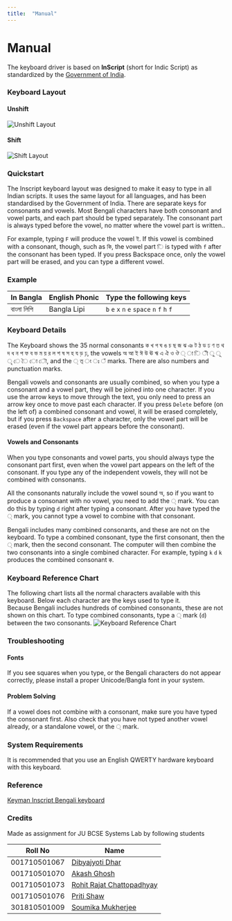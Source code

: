 ```yaml
---
title:  "Manual"
---
```

# Manual

The keyboard driver is based on **InScript** (short for Indic Script) as standardized by the [Government of India](https://en.wikipedia.org/wiki/Government_of_India "Government of India").

### Keyboard Layout
#### Unshift
![Unshift Layout](https://i.imgur.com/9XYZIRf.png)
#### Shift
![Shift Layout](https://i.imgur.com/jposdEm.png)

### Quickstart

The Inscript keyboard layout was designed to make it easy to type in all Indian scripts. It uses the same layout for all languages, and has been standardised by the Government of India. There are separate keys for consonants and vowels. Most Bengali characters have both consonant and vowel parts, and each part should be typed separately. The consonant part is always typed before the vowel, no matter where the vowel part is written..

For example, typing  `F` will produce the vowel  ই. If this vowel is combined with a consonant, though, such as  কি, the vowel part  ি  is typed with  `f`  after the consonant has been typed. If you press Backspace once, only the vowel part will be erased, and you can type a different vowel.

### Example
|In Bangla |English Phonic|Type the following keys|
|--|--|--|
|বাংলা লিপি|Bangla Lipi|`b` `e` `x` `n` `e` `space` `n` `f` `h` `f`|

### Keyboard Details

The Keyboard shows the 35 normal consonants  ক খ গ ঘ ঙ চ ছ জ ঝ ঞ ট ঠ ড ঢ ণ ত থ দ ধ ন প ফ ব ভ ম য় র ল শ ষ স হ য ড় ঢ়, the vowels  অ আ ই ঈ উ ঊ ঋ এ ঐ ও ঔ ্ া ি ী ু ূ ৃ ে ৈ ো ৌ, and the  ্ ত্ ং ঃ ঁ  marks. There are also numbers and punctuation marks.

Bengali vowels and consonants are usually combined, so when you type a consonant and a vowel part, they will be joined into one character. If you use the arrow keys to move through the text, you only need to press an arrow key once to move past each character. If you press `Delete` before (on the left of) a combined consonant and vowel, it will be erased completely, but if you press `Backspace` after a character, only the vowel part will be erased (even if the vowel part appears before the consonant).

#### Vowels and Consonants

When you type consonants and vowel parts, you should always type the consonant part first, even when the vowel part appears on the left of the consonant. If you type any of the independent vowels, they will not be combined with consonants.

All the consonants naturally include the vowel sound  অ, so if you want to produce a consonant with no vowel, you need to add the  ্  mark. You can do this by typing  `d`  right after typing a consonant. After you have typed the  ্  mark, you cannot type a vowel to combine with that consonant.

Bengali includes many combined consonants, and these are not on the keyboard. To type a combined consonant, type the first consonant, then the  ্  mark, then the second consonant. The computer will then combine the two consonants into a single combined character. For example, typing  `k` `d` `k`  produces the combined consonant  ক্ক.

### Keyboard Reference Chart

The following chart lists all the normal characters available with this keyboard. Below each character are the keys used to type it.  
Because Bengali includes hundreds of combined consonants, these are not shown on this chart. To type combined consonants, type a  ্  mark (`d`) between the two consonants.
![Keyboard Reference Chart](https://i.imgur.com/DgiI9UU.jpg)

### Troubleshooting

#### Fonts

If you see squares when you type, or the Bengali characters do not appear correctly, please install a proper Unicode/Bangla font in your system.

#### Problem Solving

If a vowel does not combine with a consonant, make sure you have typed the consonant first. Also check that you have not typed another vowel already, or a standalone vowel, or the  ্  mark.

### System Requirements

It is recommended that you use an English QWERTY hardware keyboard with this keyboard.

### Reference
[Keyman Inscript Bengali keyboard](https://help.keyman.com/keyboard/bengali_inscript/1.0/bengali_inscript.php)

### Credits
Made as assignment for JU BCSE Systems Lab by following students

| Roll No | Name|
| -------- | -------- |
| 001710501067| [Dibyajyoti Dhar](https://github.com/djdhar) |
| 001710501070| [Akash Ghosh](https://github.com/Akash-Ghosh-123) |
| 001710501073| [Rohit Rajat Chattopadhyay](https://rohit.chattopadhyay.me) |
| 001710501076| [Priti Shaw](https://github.com/pritishaw) |
| 301810501009| [Soumika Mukherjee](https://github.com/soumiDeb) |

